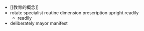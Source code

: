 - [[教育的概念]]
- rotate
  specialist 
  routine
  dimension
  prescription
  upright
  readily
	- readily
- deliberately
  mayor
  manifest